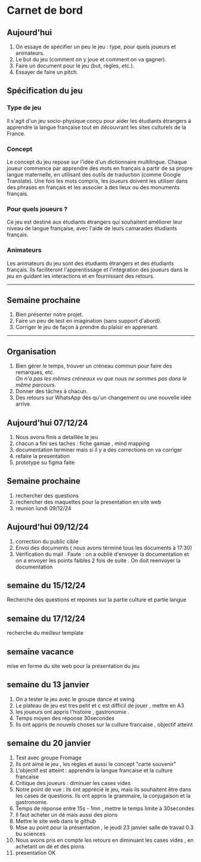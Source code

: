  # Carnet de bord

## Aujourd'hui

1. On essaye de spécifier un peu le jeu : type, pour quels joueurs et animateurs.
2. Le but du jeu (comment on y joue et comment on va gagner).
3. Faire un document pour le jeu (but, règles, etc.).
4. Essayer de faire un pitch.



## Spécification du jeu

### Type de jeu
Il s'agit d'un jeu socio-physique conçu pour aider les étudiants étrangers à apprendre la langue française tout en découvrant les sites culturels de la France.

### Concept
Le concept du jeu repose sur l'idée d'un dictionnaire multilingue. Chaque joueur commence par apprendre des mots en français à partir de sa propre langue maternelle, en utilisant des outils de traduction (comme Google Translate). Une fois les mots compris, les joueurs doivent les utiliser dans des phrases en français et les associer à des lieux ou des monuments français.

### Pour quels joueurs ?
Ce jeu est destiné aux étudiants étrangers qui souhaitent améliorer leur niveau de langue française, avec l'aide de leurs camarades étudiants français.

### Animateurs
Les animateurs du jeu sont des étudiants étrangers et des étudiants français. Ils faciliteront l'apprentissage et l'intégration des joueurs dans le jeu en guidant les interactions et en fournissant des retours.

---

## Semaine prochaine

1. Bien présenter notre projet.
2. Faire un peu de test en imagination (sans support d'abord).
3. Corriger le jeu de façon à prendre du plaisir en apprenant.

---

## Organisation

1. Bien gérer le temps, trouver un créneau commun pour faire des remarques, etc.  
   *On n'a pas les mêmes créneaux vu que nous ne sommes pas dans le même parcours.*
2. Donner des tâches à chacun.
3. Des retours sur WhatsApp dès qu'un changement ou une nouvelle idée arrive.


## Aujourd'hui  07/12/24

1. Nous avons finis a detaillée le jeu 
2. chacun a fini ses taches : fiche gamae , mind mapping
3. documentation terminer mais si il y a des corrections on va corriger
4. refaire la presentation
5. prototype su figma faite 

## Semaine prochaine

1. rechercher des questions
2. rechercher des maquettes pour la presentation en site web 
3. reunion lundi 09/12/24

## Aujourd'hui  09/12/24
1. correction du public cible 
2. Envoi des documents ( nous avons términé tous les documents à 17:30)
3. Vérification du mail . Faute : on a oublié d'envoyer la documentation et on a envoyer les points faibles 2 fois de suite . On doit reenvoyer la documentation

##  semaine du 15/12/24

Recherche des questions et repones sur la partie culture et partie langue



##  semaine du 17/12/24

recherche du meilleur template

## semaine vacance 

mise en forme du site web pour la présentation du jeu 

## semaine du 13 janvier 
1. On a tester le jeu avec le groupe dance et swing
2. Le plateau de jeu est tres petit et c est difficil de jouer , mettre en A3
3. les joueurs ont appris l'histoire , gastronomie .
4. Temps moyen des réponse 30secondes
5. Ils ont appris de nouvels choses sur la culture francaise , objectif atteint

## semaine du 20 janvier 
1. Test avec groupe Fromage 
2. Ils ont aimé le jeu , les règles et aussi le concept "carte souvenir"
3. L'objectif est atteint : apprendre la langue francaise  et la culture francaise 
4. Critique des joueurs : diminuer les cases vides 
5. Notre point de vue : ils ont apprécié le jeu, mais ils souhaitent être dans les cases de questions. Ils ont appris la grammaire, la conjugaison et la gastronomie.
6. Temps de réponse entre 15s - 1mn , mettre le temps limite à 30secondes
7. Il faut acheter un dé mais aussi des pions 
8. Mettre le site web dans le github
9. Mise au point pour la présentation , le jeudi 23 janvier salle de travail 0.3 bu sciences 
10. Nous avons pris en compte les retours en diminuant les cases vides , en achetant un dé et des pions 
11. presentation OK 












